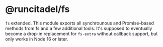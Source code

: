 # @runcitadel/fs

`fs` extended. This module exports all synchrounous and Promise-based methods from fs and a few additional tools.
It's supposed to eventually become a drop-in replacement for `fs-extra` without callback support, but only works in Node 16 or later.
